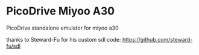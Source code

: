 # PicoDrive Miyoo A30
PicoDrive standalone emulator for miyoo a30

thanks to Steward-Fu for his custom sdl code:
https://github.com/steward-fu/sdl